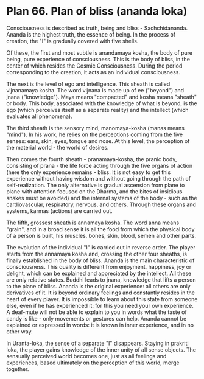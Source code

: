 # Plan 66. Plan of bliss (ananda loka)

Consciousness is described as truth, being and bliss - Sachchidananda. Ananda is the highest truth, the essence of being. In the process of creation, the "I" is gradually covered with five shells.

Of these, the first and most subtle is anandamaya kosha, the body of pure being, pure experience of consciousness. This is the body of bliss, in the center of which resides the Cosmic Consciousness. During the period corresponding to the creation, it acts as an individual consciousness.

The next is the level of ego and intelligence. This sheath is called vijnanamaya kosha. The word vijnana is made up of ee ("beyond") and jnana ("knowledge"). Maya means "compacted" and kosha means "sheath" or body. This body, associated with the knowledge of what is beyond, is the ego (which perceives itself as a separate reality) and the intellect (which evaluates all phenomena).

The third sheath is the sensory mind, manomaya-kosha (manas means "mind"). In his work, he relies on the perceptions coming from the five senses: ears, skin, eyes, tongue and nose. At this level, the perception of the material world - the world of desires.

Then comes the fourth sheath - pranamaya-kosha, the pranic body, consisting of prana - the life force acting through the five organs of action (here the only experience remains - bliss. It is not easy to get this experience without having wisdom and without going through the path of self-realization. The only alternative is gradual ascension from plane to plane with attention focused on the Dharma, and the bites of insidious snakes must be avoided) and the internal systems of the body - such as the cardiovascular, respiratory, nervous, and others. Through these organs and systems, karmas (actions) are carried out.

The fifth, grossest sheath is annamaya kosha. The word anna means "grain", and in a broad sense it is all the food from which the physical body of a person is built, his muscles, bones, skin, blood, semen and other parts.

The evolution of the individual "I" is carried out in reverse order. The player starts from the annamaya kosha and, crossing the other four sheaths, is finally established in the body of bliss. Ananda is the main characteristic of consciousness. This quality is different from enjoyment, happiness, joy or delight, which can be explained and appreciated by the intellect. All these are only relative states. Buddhi leads to jnana, knowledge that lifts a person to the plane of bliss. Ananda is the original experience: all others are only derivatives of it. It is beyond ordinary feelings and constantly resides in the heart of every player. It is impossible to learn about this state from someone else, even if he has experienced it: for this you need your own experience. A deaf-mute will not be able to explain to you in words what the taste of candy is like - only movements or gestures can help. Ananda cannot be explained or expressed in words: it is known in inner experience, and in no other way.

In Uranta-loka, the sense of a separate "I" disappears. Staying in prakriti loka, the player gains knowledge of the inner unity of all sense objects. The sensually perceived world becomes one, just as all feelings and experiences, based ultimately on the perception of this world, merge together.
